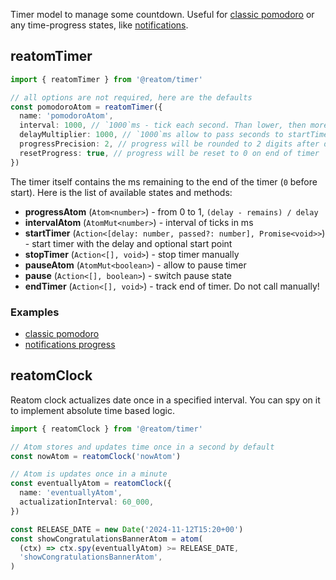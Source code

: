 Timer model to manage some countdown. Useful for [classic pomodoro](https://github.com/artalar/reatom/tree/v3/examples/react-pomodoro) or any time-progress states, like [notifications](https://github.com/artalar/reatom/tree/v3/examples/react-notifications).

## reatomTimer

```ts
import { reatomTimer } from '@reatom/timer'

// all options are not required, here are the defaults
const pomodoroAtom = reatomTimer({
  name: 'pomodoroAtom',
  interval: 1000, // `1000`ms - tick each second. Than lower, then more precise
  delayMultiplier: 1000, // `1000`ms allow to pass seconds to startTimer. Use `1` to pass ms
  progressPrecision: 2, // progress will be rounded to 2 digits after dot
  resetProgress: true, // progress will be reset to 0 on end of timer
})
```

The timer itself contains the ms remaining to the end of the timer (`0` before start). Here is the list of available states and methods:

- **progressAtom** (`Atom<number>`) - from 0 to 1, `(delay - remains) / delay`
- **intervalAtom** (`AtomMut<number>`) - interval of ticks in ms
- **startTimer** (`Action<[delay: number, passed?: number], Promise<void>>`) - start timer with the delay and optional start point
- **stopTimer** (`Action<[], void>`) - stop timer manually
- **pauseAtom** (`AtomMut<boolean>`) - allow to pause timer
- **pause** (`Action<[], boolean>`) - switch pause state
- **endTimer** (`Action<[], void>`) - track end of timer. Do not call manually!

### Examples

- [classic pomodoro](https://github.com/artalar/reatom/tree/v3/examples/react-pomodoro)
- [notifications progress](https://github.com/artalar/reatom/tree/v3/examples/react-notifications)

## reatomClock

Reatom clock actualizes date once in a specified interval.
You can spy on it to implement absolute time based logic.

```ts
import { reatomClock } from '@reatom/timer'

// Atom stores and updates time once in a second by default
const nowAtom = reatomClock('nowAtom')

// Atom is updates once in a minute
const eventuallyAtom = reatomClock({
  name: 'eventuallyAtom',
  actualizationInterval: 60_000,
})

const RELEASE_DATE = new Date('2024-11-12T15:20+00')
const showCongratulationsBannerAtom = atom(
  (ctx) => ctx.spy(eventuallyAtom) >= RELEASE_DATE,
  'showCongratulationsBannerAtom',
)
```
